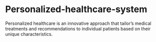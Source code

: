 # Personalized-healthcare-system
Personalized healthcare is an innovative approach that tailor’s medical treatments and recommendations to individual patients based on their unique characteristics.
